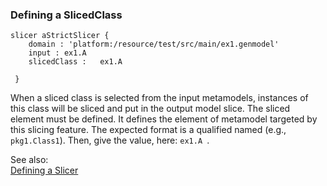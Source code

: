 ### <a name="Defining-a-SlicedClass"></a>Defining a SlicedClass

```
slicer aStrictSlicer {
 	domain : 'platform:/resource/test/src/main/ex1.genmodel' 
 	input : ex1.A 
 	slicedClass : 	ex1.A 

 }
```
When a sliced class is selected from the input metamodels, instances of this class will be sliced and put in the output model slice. The sliced element must be defined. It defines the element of metamodel targeted by this slicing feature. The expected format is a qualified named (e.g., `pkg1.Class1`).
Then, give the value, here: `ex1.A `.


See also:<br/>
[Defining a Slicer](Defining-a-Slicer)
